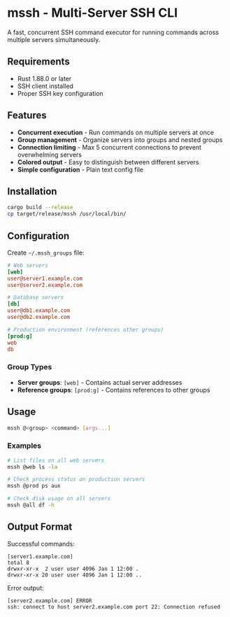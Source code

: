 # mssh - Multi-Server SSH CLI

A fast, concurrent SSH command executor for running commands across multiple servers simultaneously.

## Requirements

- Rust 1.88.0 or later
- SSH client installed
- Proper SSH key configuration

## Features

- **Concurrent execution** - Run commands on multiple servers at once
- **Group management** - Organize servers into groups and nested groups
- **Connection limiting** - Max 5 concurrent connections to prevent overwhelming servers
- **Colored output** - Easy to distinguish between different servers
- **Simple configuration** - Plain text config file

## Installation

```bash
cargo build --release
cp target/release/mssh /usr/local/bin/
```

## Configuration

Create `~/.mssh_groups` file:

```ini
# Web servers
[web]
user@server1.example.com
user@server2.example.com

# Database servers
[db]
user@db1.example.com
user@db2.example.com

# Production environment (references other groups)
[prod:g]
web
db

```

### Group Types

- **Server groups**: `[web]` - Contains actual server addresses
- **Reference groups**: `[prod:g]` - Contains references to other groups

## Usage

```bash
mssh @<group> <command> [args...]
```

### Examples

```bash
# List files on all web servers
mssh @web ls -la

# Check process status on production servers
mssh @prod ps aux

# Check disk usage on all servers
mssh @all df -h
```

## Output Format

Successful commands:

```
[server1.example.com]
total 8
drwxr-xr-x  2 user user 4096 Jan 1 12:00 .
drwxr-xr-x 20 user user 4096 Jan 1 12:00 ..
```

Error output:

```
[server2.example.com] ERROR
ssh: connect to host server2.example.com port 22: Connection refused
```
